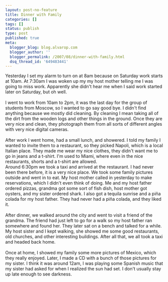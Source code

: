 ```yaml
---
layout: post-no-feature
title: Dinner with Family
categories: []
tags: []
status: publish
type: post
published: true
meta:
  blogger_blog: blog.alvarop.com
  blogger_author: ''
  blogger_permalink: /2007/08/dinner-with-family.html
  dsq_thread_id: '649483441'
---
```

Yesterday I set my alarm to turn on at 8am because on Saturday work starts at 10am. At 7:30am I was woken up my my host mother telling me I was going to miss work. Apparently she didn't hear me when I said work started later on Saturday, but oh well.<br /><br />I went to work from 10am to 2pm, it was the last day for the group of students from Moscow, so I wanted to go say good bye. I didn't find anything because we mostly did cleaning. By cleaning I mean taking all of the dirt from the wooden logs and other things in the ground. Once they are very nice and clean, they photograph them from all sorts of different angles with very nice digital cameras.<br /><br />After work I went home, had a small lunch, and showered. I told my family I wanted to invite them to a restaurant, so they picked Napoli, which is a local Italian place. They made me wear my nice clothes, they didn't want me to go in jeans and a t-shirt. I'm used to Miami, where even in the nice restaurants, shorts and a t-shirt are allowed.<br />Around 6:30pm we took a taxi and arrived at the restaurant. I had never been there before, it is a very nice place. We took some family pictures outside and went in to eat. My host mother called in yesterday to make reservations, which I didn't even think of doing. Me and my host father ordered pizzas, grandma got some sort of fish dish, host mother got oysters, and my sister ordered shark. I also got a tequila sunrise and a piña colada for my host father. They had never had a piña colada, and they liked it.<br /><br />After dinner, we walked around the city and went to visit a friend of the grandma. The friend had just left to go for a walk so my host father ran somewhere and found her. They later sat on a bench and talked for a while. My host sister and I kept walking, she showed me some good restaurants, old churches, and other interesting buildings. After all that, we all took a taxi and headed back home.<br /><br />Once at home, I showed my family some more pictures of Mexico, which they really enjoyed. Later, I made a CD with a bunch of those pictures for my sister. I think it was around 12am, I was playing some Spanish music that my sister had asked for when I realized the sun had set. I don't usually stay up late enough to see darkness.

